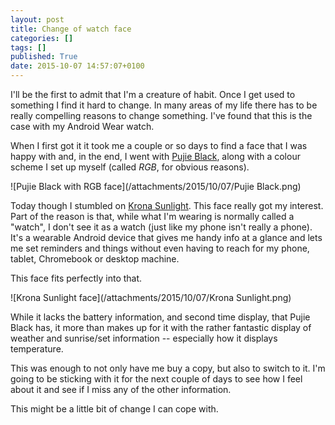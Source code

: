 ```yaml
---
layout: post
title: Change of watch face
categories: []
tags: []
published: True
date: 2015-10-07 14:57:07+0100
---
```


I'll be the first to admit that I'm a creature of habit. Once I get used to
something I find it hard to change. In many areas of my life there has to be
really compelling reasons to change something. I've found that this is the
case with my Android Wear watch.

When I first got it it took me a couple or so days to find a face that I was
happy with and, in the end, I went with [Pujie Black](http://www.pujiewear.com/),
along with a colour scheme I set up myself (called *RGB*, for obvious reasons).

![Pujie Black with RGB face](/attachments/2015/10/07/Pujie Black.png)

Today though I stumbled on [Krona Sunlight](https://play.google.com/store/apps/details?id=net.marscity.sunlight&hl=en_GB).
This face really got my interest. Part of the reason is that, while what I'm
wearing is normally called a "watch", I don't see it as a watch (just like
my phone isn't really a phone). It's a wearable Android device that gives me
handy info at a glance and lets me set reminders and things without even
having to reach for my phone, tablet, Chromebook or desktop machine.

This face fits perfectly into that.

![Krona Sunlight face](/attachments/2015/10/07/Krona Sunlight.png)

While it lacks the battery information, and second time display, that Pujie
Black has, it more than makes up for it with the rather fantastic display
of weather and sunrise/set information -- especially how it displays temperature.

This was enough to not only have me buy a copy, but also to switch to it. I'm
going to be sticking with it for the next couple of days to see how I feel
about it and see if I miss any of the other information.

This might be a little bit of change I can cope with.
